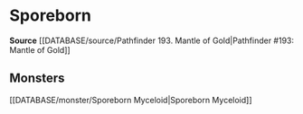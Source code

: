 ﻿---
id: '514'
name: Sporeborn
rarity: Common
rus_type_level: null
source: '[[DATABASE/source/Pathfinder 193. Mantle of Gold|Pathfinder #193: Mantle
  of Gold]]'
trait:
- Sporeborn
type: Trait

---
# Sporeborn

**Source** [[DATABASE/source/Pathfinder 193. Mantle of Gold|Pathfinder #193: Mantle of Gold]]

## Monsters

[[DATABASE/monster/Sporeborn Myceloid|Sporeborn Myceloid]]